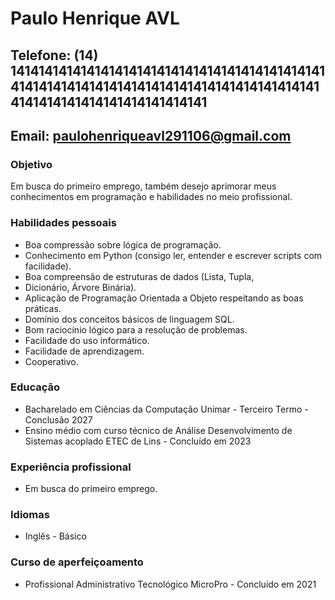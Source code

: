 # Paulo Henrique AVL

## Telefone: (14) 141414141414141414141414141414141414141414141414141414141414141414141414141414141414141414141414141414141414141414141
## Email: paulohenriqueavl291106@gmail.com

### Objetivo
Em busca do primeiro emprego, também desejo aprimorar meus conhecimentos em
programação e habilidades no meio profissional.

### Habilidades pessoais
- Boa compressão sobre lógica de programação.
- Conhecimento em Python (consigo ler, entender e escrever
scripts com facilidade).
- Boa compreensão de estruturas de dados (Lista, Tupla,
- Dicionário, Árvore Binária).
- Aplicação de Programação Orientada a Objeto respeitando as
boas práticas.
- Domínio dos conceitos básicos de linguagem SQL.
- Bom raciocínio lógico para a resolução de problemas.
- Facilidade do uso informático.
- Facilidade de aprendizagem.
- Cooperativo.

### Educação

- Bacharelado em Ciências da Computação
Unimar - Terceiro Termo - Conclusão 2027
- Ensino médio com curso técnico de Análise Desenvolvimento de Sistemas
acoplado ETEC de Lins - Concluído em 2023

### Experiência profissional
- Em busca do primeiro emprego.

### Idiomas
- Inglês - Básico

### Curso de aperfeiçoamento
- Profissional Administrativo Tecnológico
MicroPro - Concluído em 2021